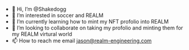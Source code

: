 - 👋 Hi, I’m @Shakedogg
- 👀 I’m interested in soccer and REALM
- 🌱 I’m currently learning how to mint my NFT profolio into REALM
- 💞️ I’m looking to collaborate on taking my profolio and minting them for my REALM virtural world
- 📫 How to reach me email jason@realm-engineering.com

<!---
Shakedogg/Shakedogg is a ✨ special ✨ repository because its `README.md` (this file) appears on your GitHub profile.
You can click the Preview link to take a look at your changes.
--->
